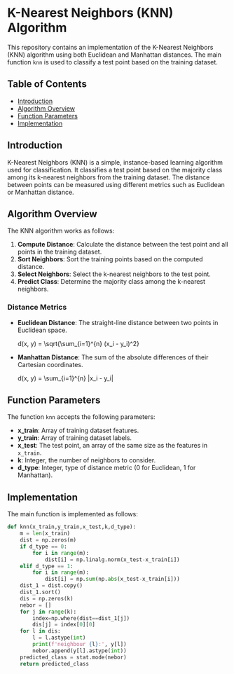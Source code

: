 # K-Nearest Neighbors (KNN) Algorithm

This repository contains an implementation of the K-Nearest Neighbors (KNN) algorithm using both Euclidean and Manhattan distances. The main function `knn` is used to classify a test point based on the training dataset.

## Table of Contents
- [Introduction](#introduction)
- [Algorithm Overview](#algorithm-overview)
- [Function Parameters](#function-parameters)
- [Implementation](#implementation)

## Introduction

K-Nearest Neighbors (KNN) is a simple, instance-based learning algorithm used for classification. It classifies a test point based on the majority class among its k-nearest neighbors from the training dataset. The distance between points can be measured using different metrics such as Euclidean or Manhattan distance.

## Algorithm Overview

The KNN algorithm works as follows:
1. **Compute Distance**: Calculate the distance between the test point and all points in the training dataset.
2. **Sort Neighbors**: Sort the training points based on the computed distance.
3. **Select Neighbors**: Select the k-nearest neighbors to the test point.
4. **Predict Class**: Determine the majority class among the k-nearest neighbors.

### Distance Metrics
- **Euclidean Distance**: The straight-line distance between two points in Euclidean space.
  
  d(x, y) = \sqrt{\sum_{i=1}^{n} (x_i - y_i)^2}
  
- **Manhattan Distance**: The sum of the absolute differences of their Cartesian coordinates.

  d(x, y) = \sum_{i=1}^{n} |x_i - y_i|


## Function Parameters

The function `knn` accepts the following parameters:
- **x_train**: Array of training dataset features.
- **y_train**: Array of training dataset labels.
- **x_test**: The test point, an array of the same size as the features in `x_train`.
- **k**: Integer, the number of neighbors to consider.
- **d_type**: Integer, type of distance metric (0 for Euclidean, 1 for Manhattan).

## Implementation

The main function is implemented as follows:

```python
def knn(x_train,y_train,x_test,k,d_type):
    m = len(x_train)
    dist = np.zeros(m)
    if d_type == 0: 
        for i in range(m):
            dist[i] = np.linalg.norm(x_test-x_train[i])
    elif d_type == 1:
        for i in range(m):
            dist[i] = np.sum(np.abs(x_test-x_train[i]))
    dist_1 = dist.copy()
    dist_1.sort()
    dis = np.zeros(k)
    nebor = []
    for j in range(k):
        index=np.where(dist==dist_1[j])
        dis[j] = index[0][0]
    for l in dis:
        l = l.astype(int)
        print(f'neighbour {l}:', y[l])
        nebor.append(y[l].astype(int))
    predicted_class = stat.mode(nebor)
    return predicted_class
```
